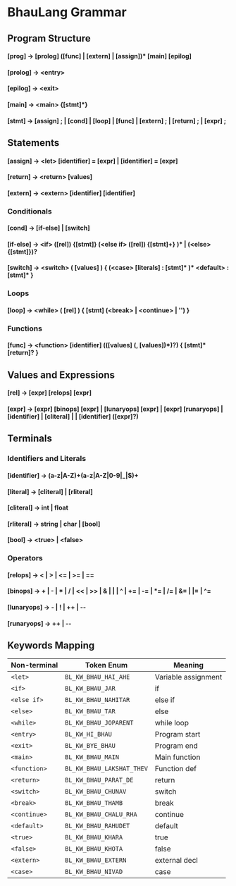 # BhauLang Grammar 

## Program Structure

#### [prog] -> [prolog] ([func] | [extern] | [assign])* [main] [epilog] <!-- Maybe add ([stmt] | [func])* after [main]-->
#### [prolog]   -> \<entry> 
#### [epilog]   -> \<exit> 
#### [main]     -> \<main> {[stmt]*} 
#### [stmt] -> [assign] ; | [cond] | [loop] | [func] | [extern] ; | [return] ; | [expr] ; 


## Statements

#### [assign] -> \<let> [identifier] = [expr] | [identifier] = [expr]
#### [return] -> \<return> [values] 
#### [extern] -> \<extern> [identifier] [identifier]

### Conditionals

#### [cond] -> [if-else] | [switch]
#### [if-else] -> \<if> ([rel]) {[stmt]} (\<else if> ([rel]) {[stmt]+} )* | (\<else> {[stmt]})?
#### [switch] -> \<switch> ( [values] ) { (\<case> [literals] : [stmt]* )* \<default> : [stmt]*  }

### Loops

#### [loop] -> \<while> ( [rel] ) { [stmt] (\<break> | \<continue> | '') }

### Functions

#### [func] -> \<function> [identifier] (([values] (, [values])*)?) { [stmt]\*  [return]? }

## Values and Expressions

#### [rel] -> [expr] [relops] [expr]
#### [expr] -> [expr] [binops] [expr] | [lunaryops] [expr] | [expr] [runaryops] | [identifier] | [cliteral] | | [identifier] ([expr]?)

## Terminals

### Identifiers and Literals

#### [identifier] -> (a-z|A-Z)+(a-z|A-Z|0-9|_|$)+
#### [literal] -> [cliteral] | [rliteral]
#### [cliteral] -> int | float
#### [rliteral] -> string | char | [bool]
#### [bool] -> \<true> | \<false>

### Operators

#### [relops] -> < | > | <= | >= | ==
#### [binops] -> + | - | * | / | << | >> | & | | | ^ | += | -= | *= | /= | &= | |= | ^=
#### [lunaryops] -> - | ! | ++ | --
#### [runaryops] -> ++ | --

## Keywords Mapping

| Non-terminal | Token Enum                | Meaning             |
|--------------|---------------------------|---------------------|
| `<let>`      | `BL_KW_BHAU_HAI_AHE`       | Variable assignment |
| `<if>`       | `BL_KW_BHAU_JAR`           | if                  |
| `<else if>`  | `BL_KW_BHAU_NAHITAR`       | else if             |
| `<else>`     | `BL_KW_BHAU_TAR`           | else                |
| `<while>`    | `BL_KW_BHAU_JOPARENT`      | while loop          |
| `<entry>`    | `BL_KW_HI_BHAU`            | Program start       |
| `<exit>`     | `BL_KW_BYE_BHAU`           | Program end         |
| `<main>`     | `BL_KW_BHAU_MAIN`          | Main function       |
| `<function>` | `BL_KW_BHAU_LAKSHAT_THEV`  | Function def        |
| `<return>`   | `BL_KW_BHAU_PARAT_DE`      | return              |
| `<switch>`   | `BL_KW_BHAU_CHUNAV`        | switch              |
| `<break>`    | `BL_KW_BHAU_THAMB`         | break               |
| `<continue>` | `BL_KW_BHAU_CHALU_RHA`     | continue            |
| `<default>`  | `BL_KW_BHAU_RAHUDET`       | default             |
| `<true>`     | `BL_KW_BHAU_KHARA`         | true                |
| `<false>`    | `BL_KW_BHAU_KHOTA`         | false               |
| `<extern>`   | `BL_KW_BHAU_EXTERN`        | external decl       |
| `<case>`     | `BL_KW_BHAU_NIVAD`         | case                |